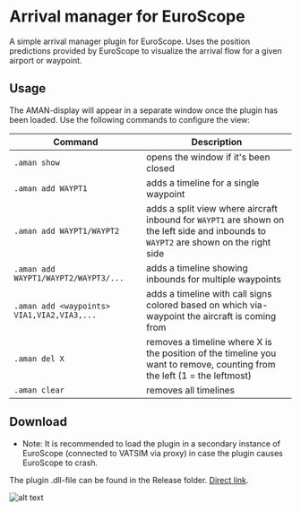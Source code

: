 # Arrival manager for EuroScope 
A simple arrival manager plugin for EuroScope. Uses the position predictions provided by EuroScope to visualize the arrival flow for a given airport or waypoint.

## Usage
The AMAN-display will appear in a separate window once the plugin has been loaded. Use the following commands to configure the view:

| Command                                    | Description                                                                                                                                 |
|--------------------------------------------|---------------------------------------------------------------------------------------------------------------------------------------------|
| `.aman show`                               | opens the window if it's been closed                                                                                                        |
| `.aman add WAYPT1`                         | adds a timeline for a single waypoint                                                                                                       |
| `.aman add WAYPT1/WAYPT2`                  | adds a split view where aircraft inbound for `WAYPT1` are shown on the left side and inbounds to `WAYPT2` are shown on the right side |
| `.aman add WAYPT1/WAYPT2/WAYPT3/...`       | adds a timeline showing inbounds for multiple waypoints                                                                                     |
| `.aman add <waypoints> VIA1,VIA2,VIA3,...` | adds a timeline with call signs colored based on which via-waypoint the aircraft is coming from                                             |
| `.aman del X`                              | removes a timeline where X is the position of the timeline you want to remove, counting from the left (1 = the leftmost)                    |
| `.aman clear`                              | removes all timelines                                                                                                                       |

## Download
- Note: It is recommended to load the plugin in a secondary instance of EuroScope (connected to VATSIM via proxy) in case the plugin causes EuroScope to crash.

The plugin .dll-file can be found in the Release folder. [Direct link](https://github.com/EvenAR/euroscope-aman/raw/master/Release/Aman.dll).

![alt text](https://i.gyazo.com/84338383130d1a59cedba452c61fc1a6.png)
